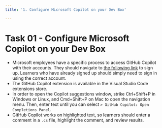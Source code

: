 ```yaml
---
title: '1. Configure Microsoft Copilot on your Dev Box'

---
```


# Task 01 - Configure Microsoft Copilot on your Dev Box

- Microsoft employees have a specific process to access GitHub Copilot with their accounts. They should navigate to [the following link](https://aka.ms/copilot) to sign up. Learners who have already signed up should simply need to sign in using the correct account.
- The GitHub Copilot extension is available in the Visual Studio Code extensions store.
- In order to open the Copilot suggestions window, strike Ctrl+Shift+P in Windows or Linux, and Cmd+Shift+P on Mac to open the navigation menu. Then, enter text until you can select `> GitHub Copilot: Open Completions Panel`.
- GitHub Copilot works on highlighted text, so learners should enter a comment in a `.cs` file, highlight the comment, and review results.
